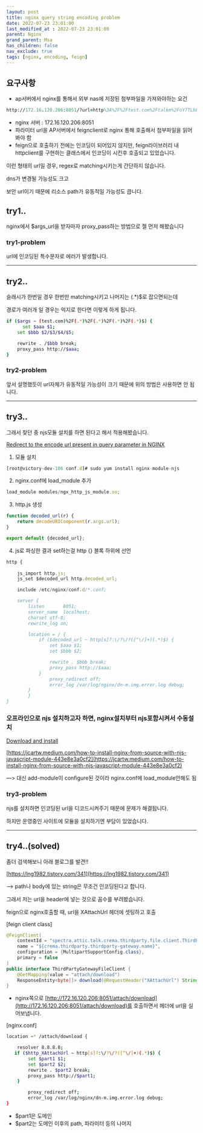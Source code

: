 ```yaml
---
layout: post
title: nginx query string encoding problem
date: 2022-07-23 23:01:00
last_modified_at : 2022-07-23 23:01:00
parent: Nginx
grand_parent: Msa
has_children: false
nav_exclude: true
tags: [nginx, encoding, feign]
---
```


## 요구사항

- ap서버에서 nginx를 통해서 외부 nas에 저장된 첨부파일을 가져와야하는 요건

```prolog
http://172.16.120.206:8051/?url=http%3A%2F%2Ftest.com%2Ftalkm%2FoY7TLhEsug%2FjqKpQBa0HtbvGdRjirexV0%2Fi_504b25b09b19.jpg
```

- nginx 서버 : 172.16.120.206:8051
- 파라미터 url을 AP서버에서 feignclient로 nginx 통해 호출해서 첨부파일을 읽어봐야 함
- feign으로 호출하기 전에는 인코딩이 되어있지 않지만, feign라이브러리 내 httpclient를 구현하는 클래스에서 인코딩이 시킨후 호출되고 있었습니다.

이런 형태의 url일 경우, regex로 matching시키는게 간단하지 않습니다.

dns가 변경될 가능성도 크고

보안 url이기 때문에 리소스 path가 유동적일 가능성도 큽니다.

## try1..

nginx에서 $args_url을 받자마자 proxy_pass하는 방법으로 젤 먼저 해봤습니다

### try1-problem

url에 인코딩된 특수문자로 에러가 발생합니다.

---

## try2..

슬래시가 한번일 경우 한번만 matching시키고 나머지는 (.*)$로 잡으면되는데

경로가 여러개 일 경우는 억지로 한다면 이렇게 하게 됩니다.

```bash
if ($args ~ (test.com)%2F(.*)%2F(.*)%2F(.*)%2F(.*)$) {
	  set $aaa $1;
    set $bbb $2/$3/$4/$5;

    rewrite . /$bbb break;
    proxy_pass http://$aaa;
}
```

### try2-problem

앞서 설명했듯이 url자체가 유동적일 가능성이 크기 때문에 위의 방법은 사용하면 안 됩니다.

---

## try3..

그래서 찾던 중 njs모듈 설치를 하면 된다고 해서 적용해봤습니다.

[Redirect to the encode url present in query parameter in NGINX](https://unix.stackexchange.com/a/628042)

1. 모듈 설치

```jsx
[root@victory-dev-106 conf.d]# sudo yum install nginx-module-njs
```

2. nginx.conf에 load_module 추가

```jsx
load_module modules/ngx_http_js_module.so;
```

3. http.js 생성

```jsx
function decoded_url(r) {
    return decodeURIComponent(r.args.url);
}

export default {decoded_url};
```

4. js로 파싱한 결과 set하는걸 http {} 블록 하위에 선언

```jsx
http {
    
    js_import http.js;
    js_set $decoded_url http.decoded_url;

    include /etc/nginx/conf.d/*.conf;

    server {
        listen       8051;
        server_name  localhost;
        charset utf-8;
        rewrite_log on;

        location = / {
            if ($decoded_url ~ http[s]?:\/?\/?([^\/]+)(.*)$) {
                set $aaa $1;
                set $bbb $2;

                rewrite . $bbb break;
                proxy_pass http://$aaa;
            }
                proxy_redirect off;
                error_log /var/log/nginx/dn-m.img.error.log debug;
        }
		}
}
```

### 오프라인으로 njs 설치하고자 하면, nginx설치부터 njs포함시켜서 수동설치

[Download and install](https://nginx.org/en/docs/njs/install.html)

[https://jcartw.medium.com/how-to-install-nginx-from-source-with-njs-javascript-module-443e8e3a0cf2](https://jcartw.medium.com/how-to-install-nginx-from-source-with-njs-javascript-module-443e8e3a0cf2)

—>  대신 add-module이 configure된 것이라 nginx.conf에 load_module안해도 됨

### try3-problem

njs를 설치하면 인코딩된 url을 디코드시켜주기 때문에 문제가 해결됩니다.

하지만 운영중인 사이트에 모듈을 설치하기엔 부담이 있었습니다.

---

## try4..(solved)

좀더 검색해보니 아래 블로그를 발견!!

[https://lng1982.tistory.com/341](https://lng1982.tistory.com/341)

—> path나 body에 있는 string은 무조건 인코딩된다고 합니다.

그래서 저는 url을 header에 넣는 것으로 꼼수를 부려봤습니다.

feign으로 nginx호출할 때, url을 XAttachUrl 헤더에 셋팅하고 호출

[feign client class]

```java
@FeignClient(
    contextId = "spectra.attic.talk.crema.thirdparty.file.client.ThirdPartyGatewayFileClient",
    name = "${crema.thirdparty.thirdparty-gateway.name}",
    configuration = {MultipartSupportConfig.class},
    primary = false
)
public interface ThirdPartyGatewayFileClient {
    @GetMapping(value = "attach/download")
    ResponseEntity<byte[]> download(@RequestHeader("XAttachUrl") String url);
}

```

- nginx쪽으로 [http://172.16.120.206:8051/attach/download](http://172.16.120.206:8051/attach/download)를 호출하면서 헤더에 url을 실어보냅니다.

[nginx.conf]

```bash
location ~* /attach/download {

    resolver 8.8.8.8;
   if ($http_XAttachUrl ~ http[s]?:\/?\/?([^\/]+)(.*)$) {
        set $part1 $1;
        set $part2 $2;
        rewrite . $part2 break;
        proxy_pass http://$part1;
    }

        proxy_redirect off;
        error_log /var/log/nginx/dn-m.img.error.log debug;
}
```

- $part1은 도메인
- $part2는 도메인 이후의 path, 파라미터 등의 나머지